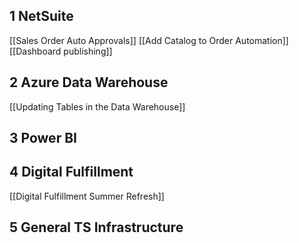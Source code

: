 ## 1 NetSuite
[[Sales Order Auto Approvals]]
[[Add Catalog to Order Automation]]
[[Dashboard publishing]]
## 2 Azure Data Warehouse
[[Updating Tables in the Data Warehouse]]
## 3 Power BI

## 4 Digital Fulfillment
[[Digital Fulfillment Summer Refresh]]
## 5 General TS Infrastructure
